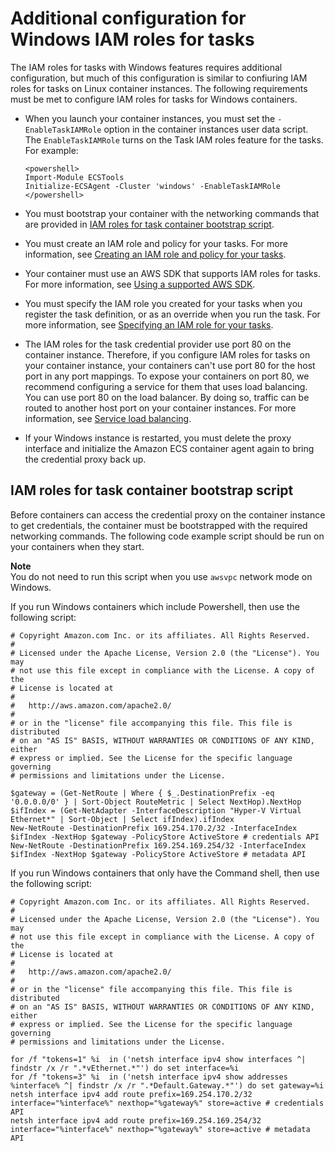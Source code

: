 # Additional configuration for Windows IAM roles for tasks<a name="windows_task_IAM_roles"></a>

The IAM roles for tasks with Windows features requires additional configuration, but much of this configuration is similar to confiuring IAM roles for tasks on Linux container instances\. The following requirements must be met to configure IAM roles for tasks for Windows containers\.
+ When you launch your container instances, you must set the `-EnableTaskIAMRole` option in the container instances user data script\. The `EnableTaskIAMRole` turns on the Task IAM roles feature for the tasks\. For example:

  ```
  <powershell>
  Import-Module ECSTools
  Initialize-ECSAgent -Cluster 'windows' -EnableTaskIAMRole 
  </powershell>
  ```
+ You must bootstrap your container with the networking commands that are provided in [IAM roles for task container bootstrap script](#windows_task_IAM_roles_bootstrap)\.
+ You must create an IAM role and policy for your tasks\. For more information, see [Creating an IAM role and policy for your tasks](task-iam-roles.md#create_task_iam_policy_and_role)\.
+ Your container must use an AWS SDK that supports IAM roles for tasks\. For more information, see [Using a supported AWS SDK](task-iam-roles.md#task-iam-roles-minimum-sdk)\.
+ You must specify the IAM role you created for your tasks when you register the task definition, or as an override when you run the task\. For more information, see [Specifying an IAM role for your tasks](task-iam-roles.md#specify-task-iam-roles)\.
+ The IAM roles for the task credential provider use port 80 on the container instance\. Therefore, if you configure IAM roles for tasks on your container instance, your containers can't use port 80 for the host port in any port mappings\. To expose your containers on port 80, we recommend configuring a service for them that uses load balancing\. You can use port 80 on the load balancer\. By doing so, traffic can be routed to another host port on your container instances\. For more information, see [Service load balancing](service-load-balancing.md)\.
+ If your Windows instance is restarted, you must delete the proxy interface and initialize the Amazon ECS container agent again to bring the credential proxy back up\.

## IAM roles for task container bootstrap script<a name="windows_task_IAM_roles_bootstrap"></a>

Before containers can access the credential proxy on the container instance to get credentials, the container must be bootstrapped with the required networking commands\. The following code example script should be run on your containers when they start\.

**Note**  
You do not need to run this script when you use `awsvpc` network mode on Windows\.

If you run Windows containers which include Powershell, then use the following script:

```
# Copyright Amazon.com Inc. or its affiliates. All Rights Reserved.
#
# Licensed under the Apache License, Version 2.0 (the "License"). You may
# not use this file except in compliance with the License. A copy of the
# License is located at
#
#	http://aws.amazon.com/apache2.0/
#
# or in the "license" file accompanying this file. This file is distributed
# on an "AS IS" BASIS, WITHOUT WARRANTIES OR CONDITIONS OF ANY KIND, either
# express or implied. See the License for the specific language governing
# permissions and limitations under the License.
 
$gateway = (Get-NetRoute | Where { $_.DestinationPrefix -eq '0.0.0.0/0' } | Sort-Object RouteMetric | Select NextHop).NextHop
$ifIndex = (Get-NetAdapter -InterfaceDescription "Hyper-V Virtual Ethernet*" | Sort-Object | Select ifIndex).ifIndex
New-NetRoute -DestinationPrefix 169.254.170.2/32 -InterfaceIndex $ifIndex -NextHop $gateway -PolicyStore ActiveStore # credentials API
New-NetRoute -DestinationPrefix 169.254.169.254/32 -InterfaceIndex $ifIndex -NextHop $gateway -PolicyStore ActiveStore # metadata API
```

If you run Windows containers that only have the Command shell, then use the following script:

```
# Copyright Amazon.com Inc. or its affiliates. All Rights Reserved.
#
# Licensed under the Apache License, Version 2.0 (the "License"). You may
# not use this file except in compliance with the License. A copy of the
# License is located at
#
#	http://aws.amazon.com/apache2.0/
#
# or in the "license" file accompanying this file. This file is distributed
# on an "AS IS" BASIS, WITHOUT WARRANTIES OR CONDITIONS OF ANY KIND, either
# express or implied. See the License for the specific language governing
# permissions and limitations under the License.
 
for /f "tokens=1" %i  in ('netsh interface ipv4 show interfaces ^| findstr /x /r ".*vEthernet.*"') do set interface=%i
for /f "tokens=3" %i  in ('netsh interface ipv4 show addresses %interface% ^| findstr /x /r ".*Default.Gateway.*"') do set gateway=%i
netsh interface ipv4 add route prefix=169.254.170.2/32 interface="%interface%" nexthop="%gateway%" store=active # credentials API
netsh interface ipv4 add route prefix=169.254.169.254/32 interface="%interface%" nexthop="%gateway%" store=active # metadata API
```